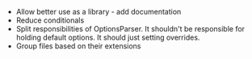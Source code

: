 * Allow better use as a library - add documentation
* Reduce conditionals
* Split responsibilities of OptionsParser. It shouldn't be responsible for holding default options. It should just setting overrides.
* Group files based on their extensions
